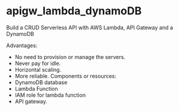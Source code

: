 # apigw_lambda_dynamoDB
 Build a CRUD Serverless API with AWS Lambda, API Gateway and a DynamoDB

Advantages:
* No need to provision or manage the servers.
* Never pay for idle.
* Horizontal scaling.
* More reliable.
Components or resources:
* DynamoDB database
* Lambda Function
* IAM role for lambda function
* API gateway.
